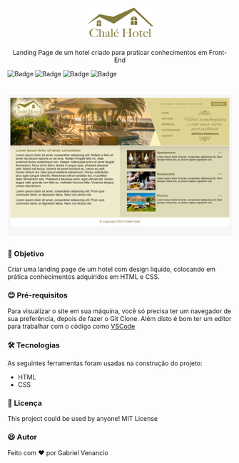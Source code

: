 <h1 align="center"><img src="./imagens/logo.png"></h1>
<p align="center">Landing Page de um hotel criado para praticar conhecimentos em Front-End</p>

![Badge](https://img.shields.io/github/issues/Gabriel-Venancio/chale-hotel)
![Badge](https://img.shields.io/github/forks/Gabriel-Venancio/chale-hotel)
![Badge](https://img.shields.io/github/stars/Gabriel-Venancio/chale-hotel)
![Badge](https://img.shields.io/github/license/Gabriel-Venancio/chale-hotel)

<h1 align="center">
  <img alt="Chalé Hotel" title="#Chalé Hotel" src="./screenshot/chale-hotel.png" />
</h1>

### :dart: Objetivo


Criar uma landing page de um hotel com design líquido, colocando em prática conhecimentos adquiridos em HTML e CSS.

### :blush: Pré-requisitos

Para visualizar o site em sua máquina, você só precisa ter um navegador de sua preferência, depois de fazer o Git Clone.
Além disto é bom ter um editor para trabalhar com o código como [VSCode](https://code.visualstudio.com/)

### 🛠 Tecnologias

As seguintes ferramentas foram usadas na construção do projeto:

- HTML
- CSS

### 📜 Licença

This project could be used by anyone! MIT License

### :smiley: Autor
Feito com ❤️ por Gabriel Venancio 
